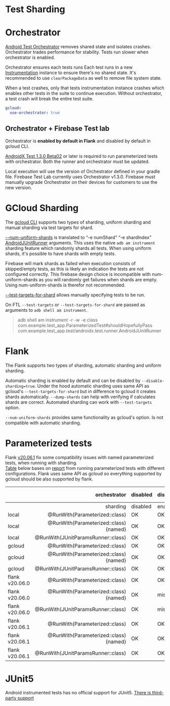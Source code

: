 # Test Sharding

# Orchestrator

[Android Test Orchestrator][orchestrator] removes shared state and isolates crashes. Orchestrator trades performance for stability. Tests run slower when orchestrator is enabled.

Orchestrator ensures each tests runs Each test runs in a new [Instrumentation][instrumentation] instance to ensure there's no shared state. It's recommended to use `clearPackageData` as well to remove file system state. 

When a test crashes, only that tests instrumentation instance crashes which enables other tests in the suite to continue execution. Without orchestrator, a test crash will break the entire test suite.

```yaml
gcloud:
  use-orchestrator: true
```

## Orchestrator + Firebase Test lab

Orchestrator is **enabled by default in Flank** and disabled by default in gcloud CLI.

[AndroidX Test 1.3.0 Beta02][androidx_test] or later is required to run parameterized tests with orchestrator. Both the runner and orchestrator must be updated.

Local execution will use the version of Orchestrator defined in your gradle file. Firebase Test Lab currently uses Orchestrator v1.3.0. Firebase must manually upgrade Orchestrator on their devices for customers to use the new version.

[orchestrator]: https://developer.android.com/training/testing/junit-runner#using-android-test-orchestrator
[instrumentation]: https://developer.android.com/reference/android/app/Instrumentation
[androidx_test]: https://github.com/android/android-test/releases/tag/androidx-test-1.3.0-beta02


# GCloud Sharding

The [gcloud CLI][gcloud_cli] supports two types of sharding, uniform sharding and manual sharding via test targets for shard.

[--num-uniform-shards][test_targets_for_shards] is translated to “-e numShard” “-e shardIndex” [AndroidJUnitRunner][ajur] arguments. This uses the native `adb am instrument` sharding feature which randomly shards all tests. When using uniform shards, it's possible to have shards with empty tests.  

Firebase will mark shards as failed when execution consists of skipped/empty tests, as this is likely an indication the tests are not configured correctly. This firebase design choice is incompatible with num-uniform-shards as you will randomly get failures when shards are empty. Using num-uniform-shards is therefor not recommended.

[--test-targets-for-shard][test_targets_for_shards] allows manually specifying tests to be run.

On FTL `--test-targets` or `--test-targets-for-shard` are passed as arguments to `adb shell am instrument`.

> adb shell am instrument -r -w -e class com.example.test_app.ParameterizedTest#shouldHopefullyPass com.example.test_app.test/androidx.test.runner.AndroidJUnitRunner

[gcloud_cli]: https://cloud.google.com/sdk/gcloud/reference/alpha/firebase/test/android/run
[uniform_shards]: https://cloud.google.com/sdk/gcloud/reference/alpha/firebase/test/android/run#--num-uniform-shards
[test_targets_for_shards]: https://cloud.google.com/sdk/gcloud/reference/alpha/firebase/test/android/run#--test-targets-for-shard
[ajur]: https://developer.android.com/training/testing/junit-runner#sharding-tests


# Flank
The Flank supports two types of sharding, automatic sharding and uniform sharding.

Automatic sharding is enabled by default and can be disabled by `--disable-sharding=true`. Under the hood automatic sharding uses same API as gcloud's `--test-targets-for-shard` but in difference to gcloud it creates shards automatically. 
`--dump-shards` can help with verifying if calculates shards are correct. Automated sharding can work with `--test-targets` option. 

`--num-uniform-shards` provides same functionality as gcloud's option. Is not compatible with automatic sharding.


# Parameterized tests


Flank [v20.06.1](https://github.com/Flank/flank/releases/tag/v20.06.1) fix some compatibility issues with named parameterized tests, when running with sharding. \
[Table](https://github.com/Flank/flank_parametrized_tests/tree/master/test_apk) below bases on [report](https://github.com/Flank/flank_parametrized_tests/tree/master/test_apk/report) from running parameterized tests with different configurations.
Flank uses same API as gcloud so everything supported by gcloud should be also supported by flank. 

|                   | orchestrator                              | disabled  | disabled  | 1.3.0-rc01 | 1.3.0-rc01 |
| ---               | ---:                                      | ---       | ---       | ---        | ---        |					
|                   | sharding                                  | disabled  | enabled   | disabled   | enabled    |
| local             | @RunWith(Parameterized::class)            | OK        | OK        | OK         | OK         |
| local             | @RunWith(Parameterized::class) {named}    | OK        | OK        | OK         | OK         |
| local             | @RunWith(JUnitParamsRunner::class)        | OK        | OK        | OK         | OK         |
| gcloud            | @RunWith(Parameterized::class)            | OK        | OK        | OK         | OK	      |		
| gcloud            | @RunWith(Parameterized::class) {named}    | OK        | OK        | OK         | OK         |
| gcloud            | @RunWith(JUnitParamsRunner::class)        | OK        | OK        | null       | null       |
| flank v20.06.0    | @RunWith(Parameterized::class)            | OK        | OK        | OK         | OK         |
| flank v20.06.0    | @RunWith(Parameterized::class) {named}	| OK        | missing   | OK         | missing    |
| flank v20.06.0    | @RunWith(JUnitParamsRunner::class)        | OK        | missing   | null       | missing    |
| flank v20.06.1    | @RunWith(Parameterized::class)            | OK        | OK        | OK         | OK         |
| flank v20.06.1    | @RunWith(Parameterized::class) {named}	| OK        | OK        | OK         | OK         |
| flank v20.06.1    | @RunWith(JUnitParamsRunner::class)        | OK        | OK        | null       | null       |



# JUnit5
Android instrumented tests has no official support for JUnit5. [There is third-party support](https://github.com/mannodermaus/android-junit5)
